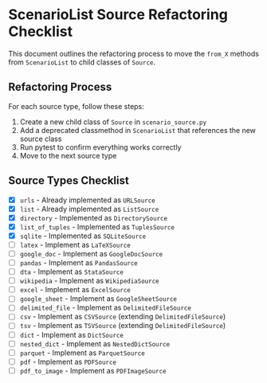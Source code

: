# ScenarioList Source Refactoring Checklist

This document outlines the refactoring process to move the `from_X` methods from `ScenarioList` to child classes of `Source`.

## Refactoring Process

For each source type, follow these steps:

1. Create a new child class of `Source` in `scenario_source.py`
2. Add a deprecated classmethod in `ScenarioList` that references the new source class
3. Run pytest to confirm everything works correctly
4. Move to the next source type

## Source Types Checklist

- [x] `urls` - Already implemented as `URLSource`
- [x] `list` - Already implemented as `ListSource`
- [x] `directory` - Implemented as `DirectorySource`
- [x] `list_of_tuples` - Implemented as `TuplesSource`
- [x] `sqlite` - Implemented as `SQLiteSource`
- [ ] `latex` - Implement as `LaTeXSource`
- [ ] `google_doc` - Implement as `GoogleDocSource`
- [ ] `pandas` - Implement as `PandasSource`
- [ ] `dta` - Implement as `StataSource`
- [ ] `wikipedia` - Implement as `WikipediaSource`
- [ ] `excel` - Implement as `ExcelSource`
- [ ] `google_sheet` - Implement as `GoogleSheetSource`
- [ ] `delimited_file` - Implement as `DelimitedFileSource`
- [ ] `csv` - Implement as `CSVSource` (extending `DelimitedFileSource`)
- [ ] `tsv` - Implement as `TSVSource` (extending `DelimitedFileSource`)
- [ ] `dict` - Implement as `DictSource`
- [ ] `nested_dict` - Implement as `NestedDictSource`
- [ ] `parquet` - Implement as `ParquetSource`
- [ ] `pdf` - Implement as `PDFSource`
- [ ] `pdf_to_image` - Implement as `PDFImageSource`